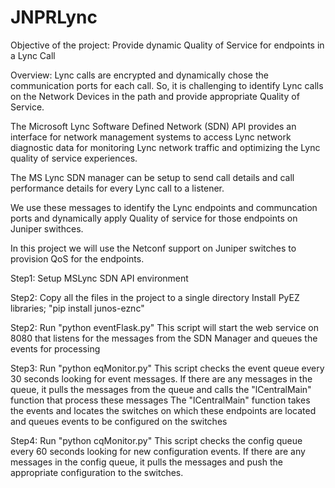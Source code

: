 # JNPRLync
Objective of the project: Provide dynamic Quality of Service for endpoints in a Lync Call


Overview:
Lync calls are encrypted and dynamically chose the communication ports for each call. So, it is challenging to identify Lync calls on the Network Devices in the path and provide appropriate Quality of Service. 

The Microsoft Lync Software Defined Network (SDN) API provides an interface for network management systems to access Lync network diagnostic data for monitoring Lync network traffic and optimizing the Lync quality of service experiences.

The MS Lync SDN manager can be setup to send call details and call performance details for every Lync call to a listener.

We use these messages to identify the Lync endpoints and communcation ports and dynamically apply Quality of service for those endpoints on Juniper swithces. 

In this project we will use the Netconf support on Juniper switches to provision QoS for the endpoints. 


Step1:
Setup MSLync SDN API environment

Step2:
Copy all the files in the project to a single directory
Install PyEZ libraries; "pip install junos-eznc"


Step2:
Run "python eventFlask.py"
This script will start the web service on 8080 that listens for the messages from the SDN Manager and queues the events for processing

Step3:
Run "python eqMonitor.py"
This script checks the event queue every 30 seconds looking for event messages. If there are any messages in the queue, it pulls the messages from the queue and calls the "lCentralMain" function that process these messages
The "lCentralMain" function takes the events and locates the switches on which these endpoints are located and queues events to be configured on the switches

Step4:
Run "python cqMonitor.py"
This script checks the config queue every 60 seconds looking for new configuration events. If there are any messages in the config queue, it pulls the messages and push the appropriate configuration to the switches.




